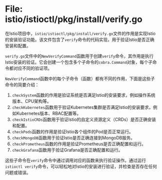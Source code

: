 # File: istio/istioctl/pkg/install/verify.go

在Istio项目中，`istio/istioctl/pkg/install/verify.go`文件的作用是实现Istio的安装验证功能。该文件包含了`verify`命令的代码实现，用于验证Istio是否正确安装和配置。

`verify.go`文件中的`NewVerifyCommand`函数用于创建`verify`命令，其作用是执行Istio安装的验证。它会创建一个包含多个子命令的`cobra.Command`对象，每个子命令都对应不同的验证项。

`NewVerifyCommand`函数中的每个子命令（函数）都有不同的作用，下面是这些子命令的简要介绍：

1. `checkSystem`函数的作用是验证系统是否满足Istio的安装要求，例如操作系统版本、CPU架构等。
2. `checkKubernetes`函数用于验证Kubernetes集群是否满足Istio的安装要求，例如Kubernetes版本、RBAC配置等。
3. `checkIstioCRDs`函数用于验证Istio的自定义资源定义（CRDs）是否正确安装和配置。
4. `checkPods`函数的作用是验证Istio各个组件的Pod是否正常运行。
5. `checkMongoDB`函数用于验证Istio是否正确连接到MongoDB服务。
6. `checkPrometheus`函数的作用是验证Prometheus是否正确配置和运行。
7. `checkGrafana`函数用于验证Grafana是否正确配置和运行。

这些子命令在`verify`命令中通过调用对应的函数来执行验证操作。通过运行`istioctl verify`命令，可以轻松地对Istio的安装进行验证，并检查是否存在任何问题或错误。

